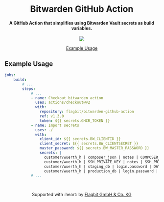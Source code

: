 <h1 align="center">
  Bitwarden GitHub Action
  <br>
</h1>

<h4 align="center">A GitHub Action that simplifies using Bitwarden Vault secrets as build variables.</h4>

<p align="center">
    <a href="https://github.com/flagbit/bitwarden-github-action/actions/workflows/tests.yml"><img src="https://github.com/flagbit/bitwarden-github-action/actions/workflows/tests.yml/badge.svg"></a>
</p>

<p align="center">
  <a href="#example-usage">Example Usage</a>
</p>

## Example Usage

```yaml
jobs:
    build:
        # ...
        steps:
            # ...
            - name: Checkout bitwarden action
              uses: actions/checkout@v2
              with:
                repository: flagbit/bitwarden-github-action
                ref: v1.3.0
                token: ${{ secrets.GHCR_TOKEN }}
            - name: Import secrets
              uses: ./
              with:
                client_id: ${{ secrets.BW_CLIENTID }}
                client_secret: ${{ secrets.BW_CLIENTSECRET }}
                master_password: ${{ secrets.BW_MASTER_PASSWORD }}
                secrets: |
                  customer/wuerth_h | composer_json | notes | COMPOSER_AUTH
                  customer/wuerth_h | SSH_PRIVATE_KEY | notes | SSH_PRIVATE_KEY
                  customer/wuerth_h | staging_db | login.password | DATABASE_PASSWORD_STAGING
                  customer/wuerth_h | production_db | login.password | DATABASE_PASSWORD_PRODUCTION
            # ...
```

<br>

<p align="center">
Supported with :heart: by <a href="https://www.flagbit.de">Flagbit GmbH & Co. KG</a>
</p>
